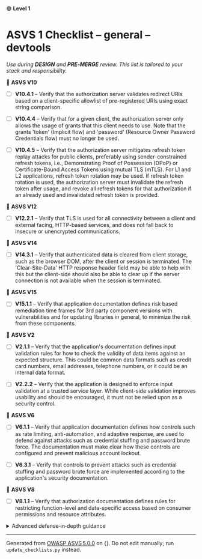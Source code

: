 🟢 **Level 1**

# ASVS 1 Checklist – general – devtools

*Use during **DESIGN** and **PRE‑MERGE** review. This list is tailored to your stack and responsibility.*



🎯 **ASVS V10**

- [ ] **V10.4.1** – Verify that the authorization server validates redirect URIs based on a client-specific allowlist of pre-registered URIs using exact string comparison.

- [ ] **V10.4.4** – Verify that for a given client, the authorization server only allows the usage of grants that this client needs to use. Note that the grants 'token' (Implicit flow) and 'password' (Resource Owner Password Credentials flow) must no longer be used.

- [ ] **V10.4.5** – Verify that the authorization server mitigates refresh token replay attacks for public clients, preferably using sender-constrained refresh tokens, i.e., Demonstrating Proof of Possession (DPoP) or Certificate-Bound Access Tokens using mutual TLS (mTLS). For L1 and L2 applications, refresh token rotation may be used. If refresh token rotation is used, the authorization server must invalidate the refresh token after usage, and revoke all refresh tokens for that authorization if an already used and invalidated refresh token is provided.


🎯 **ASVS V12**

- [ ] **V12.2.1** – Verify that TLS is used for all connectivity between a client and external facing, HTTP-based services, and does not fall back to insecure or unencrypted communications.


🎯 **ASVS V14**

- [ ] **V14.3.1** – Verify that authenticated data is cleared from client storage, such as the browser DOM, after the client or session is terminated. The 'Clear-Site-Data' HTTP response header field may be able to help with this but the client-side should also be able to clear up if the server connection is not available when the session is terminated.


🎯 **ASVS V15**

- [ ] **V15.1.1** – Verify that application documentation defines risk based remediation time frames for 3rd party component versions with vulnerabilities and for updating libraries in general, to minimize the risk from these components.


🎯 **ASVS V2**

- [ ] **V2.1.1** – Verify that the application's documentation defines input validation rules for how to check the validity of data items against an expected structure. This could be common data formats such as credit card numbers, email addresses, telephone numbers, or it could be an internal data format.

- [ ] **V2.2.2** – Verify that the application is designed to enforce input validation at a trusted service layer. While client-side validation improves usability and should be encouraged, it must not be relied upon as a security control.


🎯 **ASVS V6**

- [ ] **V6.1.1** – Verify that application documentation defines how controls such as rate limiting, anti-automation, and adaptive response, are used to defend against attacks such as credential stuffing and password brute force. The documentation must make clear how these controls are configured and prevent malicious account lockout.

- [ ] **V6.3.1** – Verify that controls to prevent attacks such as credential stuffing and password brute force are implemented according to the application's security documentation.


🎯 **ASVS V8**

- [ ] **V8.1.1** – Verify that authorization documentation defines rules for restricting function-level and data-specific access based on consumer permissions and resource attributes.

<details><summary>Advanced defense‑in‑depth guidance</summary>


_Add organisation‑specific recommendations, links to tooling, threat models, etc._

</details>


---

Generated from [OWASP ASVS 5.0.0](https://owasp.org/www-project-application-security-verification-standard/) on {}. Do not edit manually; run `update_checklists.py` instead.
